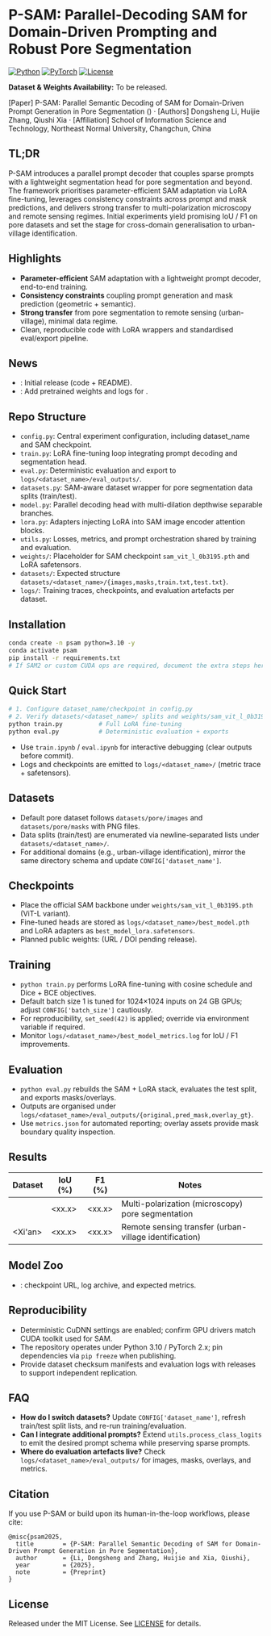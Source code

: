 # P-SAM: Parallel-Decoding SAM for Domain-Driven Prompting and Robust Pore Segmentation
[![Python](https://img.shields.io/badge/Python-3.10-3776AB.svg)](https://www.python.org/) [![PyTorch](https://img.shields.io/badge/PyTorch-2.x-EE4C2C.svg)](https://pytorch.org/) [![License](https://img.shields.io/badge/License-MIT-green.svg)](LICENSE)

**Dataset & Weights Availability:** To be released.

[Paper] P-SAM: Parallel Semantic Decoding of SAM for Domain-Driven Prompt Generation in Pore Segmentation (<placeholder>) · [Authors] Dongsheng Li, Huijie Zhang, Qiushi Xia · [Affiliation] School of Information Science and Technology, Northeast Normal University, Changchun, China

## TL;DR
P-SAM introduces a parallel prompt decoder that couples sparse prompts with a lightweight segmentation head for pore segmentation and beyond. The framework prioritises parameter-efficient SAM adaptation via LoRA fine-tuning, leverages consistency constraints across prompt and mask predictions, and delivers strong transfer to multi-polarization microscopy and remote sensing regimes. Initial experiments yield promising IoU / F1 on pore datasets and set the stage for cross-domain generalisation to urban-village identification.

## Highlights
- **Parameter-efficient** SAM adaptation with a lightweight prompt decoder, end-to-end training.
- **Consistency constraints** coupling prompt generation and mask prediction (geometric + semantic).
- **Strong transfer** from pore segmentation to remote sensing (urban-village), minimal data regime.
- Clean, reproducible code with LoRA wrappers and standardised eval/export pipeline.

## News
- <YYYY-MM-DD>: Initial release (code + README).
- <YYYY-MM-DD>: Add pretrained weights and logs for <dataset>.

## Repo Structure
- `config.py`: Central experiment configuration, including dataset_name and SAM checkpoint.
- `train.py`: LoRA fine-tuning loop integrating prompt decoding and segmentation head.
- `eval.py`: Deterministic evaluation and export to `logs/<dataset_name>/eval_outputs/`.
- `datasets.py`: SAM-aware dataset wrapper for pore segmentation data splits (train/test).
- `model.py`: Parallel decoding head with multi-dilation depthwise separable branches.
- `lora.py`: Adapters injecting LoRA into SAM image encoder attention blocks.
- `utils.py`: Losses, metrics, and prompt orchestration shared by training and evaluation.
- `weights/`: Placeholder for SAM checkpoint `sam_vit_l_0b3195.pth` and LoRA safetensors.
- `datasets/`: Expected structure `datasets/<dataset_name>/{images,masks,train.txt,test.txt}`.
- `logs/`: Training traces, checkpoints, and evaluation artefacts per dataset.

## Installation
```bash
conda create -n psam python=3.10 -y
conda activate psam
pip install -r requirements.txt
# If SAM2 or custom CUDA ops are required, document the extra steps here.
```

## Quick Start
```bash
# 1. Configure dataset_name/checkpoint in config.py
# 2. Verify datasets/<dataset_name>/ splits and weights/sam_vit_l_0b3195.pth
python train.py          # Full LoRA fine-tuning
python eval.py           # Deterministic evaluation + exports
```
- Use `train.ipynb` / `eval.ipynb` for interactive debugging (clear outputs before commit).
- Logs and checkpoints are emitted to `logs/<dataset_name>/` (metric trace + safetensors).

## Datasets
- Default pore dataset follows `datasets/pore/images` and `datasets/pore/masks` with PNG files.
- Data splits (train/test) are enumerated via newline-separated lists under `datasets/<dataset_name>/`.
- For additional domains (e.g., urban-village identification), mirror the same directory schema and update `CONFIG['dataset_name']`.

## Checkpoints
- Place the official SAM backbone under `weights/sam_vit_l_0b3195.pth` (ViT-L variant).
- Fine-tuned heads are stored as `logs/<dataset_name>/best_model.pth` and LoRA adapters as `best_model_lora.safetensors`.
- Planned public weights: <placeholder> (URL / DOI pending release).

## Training
- `python train.py` performs LoRA fine-tuning with cosine schedule and Dice + BCE objectives.
- Default batch size 1 is tuned for 1024×1024 inputs on 24 GB GPUs; adjust `CONFIG['batch_size']` cautiously.
- For reproducibility, `set_seed(42)` is applied; override via environment variable if required.
- Monitor `logs/<dataset_name>/best_model_metrics.log` for IoU / F1 improvements.

## Evaluation
- `python eval.py` rebuilds the SAM + LoRA stack, evaluates the test split, and exports masks/overlays.
- Outputs are organised under `logs/<dataset_name>/eval_outputs/{original,pred_mask,overlay_gt}`.
- Use `metrics.json` for automated reporting; overlay assets provide mask boundary quality inspection.

## Results
| Dataset | IoU (%) | F1 (%) | Notes |
|---------|---------|--------|-------|
| <Beijing> | <xx.x> | <xx.x> | Multi-polarization (microscopy) pore segmentation |
| <Xi'an> | <xx.x> | <xx.x> | Remote sensing transfer (urban-village identification) |

## Model Zoo
- <placeholder>: checkpoint URL, log archive, and expected metrics.

## Reproducibility
- Deterministic CuDNN settings are enabled; confirm GPU drivers match CUDA toolkit used for SAM.
- The repository operates under Python 3.10 / PyTorch 2.x; pin dependencies via `pip freeze` when publishing.
- Provide dataset checksum manifests and evaluation logs with releases to support independent replication.

## FAQ
- **How do I switch datasets?** Update `CONFIG['dataset_name']`, refresh train/test split lists, and re-run training/evaluation.
- **Can I integrate additional prompts?** Extend `utils.process_class_logits` to emit the desired prompt schema while preserving sparse prompts.
- **Where do evaluation artefacts live?** Check `logs/<dataset_name>/eval_outputs/` for images, masks, overlays, and metrics.

## Citation
If you use P-SAM or build upon its human-in-the-loop workflows, please cite:
```
@misc{psam2025,
  title        = {P-SAM: Parallel Semantic Decoding of SAM for Domain-Driven Prompt Generation in Pore Segmentation},
  author       = {Li, Dongsheng and Zhang, Huijie and Xia, Qiushi},
  year         = {2025},
  note         = {Preprint}
}
```

## License
Released under the MIT License. See [LICENSE](LICENSE) for details.

